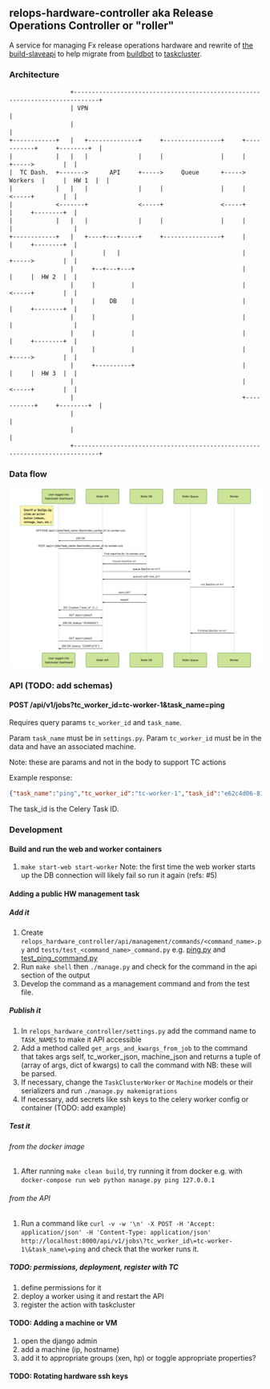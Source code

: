 ## relops-hardware-controller aka Release Operations Controller or "roller"

A service for managing Fx release operations hardware and rewrite of
[the build-slaveapi](https://github.com/mozilla/build-slaveapi) to
help migrate from [buildbot](http://buildbot.net/) to
[taskcluster](https://github.com/taskcluster).

### Architecture

```
                 +-----------------------------------------------------------------------------+
                 | VPN                                                                         |
                 |                                                                             |
+------------+   |   +--------------+     +----------------+     +-----------+     +--------+  |
|            |   |   |              |     |                |     |           +----->        |  |
|  TC Dash.  +------->      API     +----->     Queue      +----->  Workers  |     |  HW 1  |  |
|            |   |   |              |     |                |     |           <-----+        |  |
|            <-------+              <-----+                <-----+           |     +--------+  |
|            |   |   |              |     |                |     |           |                 |
+------------+   |   +----+---+-----+     +----------------+     |           |     +--------+  |
                 |        |   |                                  |           +----->        |  |
                 |     +--+---+---+                              |           |     |  HW 2  |  |
                 |     |          |                              |           <-----+        |  |
                 |     |    DB    |                              |           |     +--------+  |
                 |     |          |                              |           |                 |
                 |     |          |                              |           |     +--------+  |
                 |     |          |                              |           +----->        |  |
                 |     +----------+                              |           |     |  HW 3  |  |
                 |                                               |           <-----+        |  |
                 |                                               +-----------+     +--------+  |
                 |                                                                             |
                 |                                                                             |
                 +-----------------------------------------------------------------------------+
```

### Data flow

![sequence diagram](docs/sequence_diagram.png)

### API (TODO: add schemas)

#### POST /api/v1/jobs\?tc_worker_id\=tc-worker-1\&task_name\=ping

Requires query params `tc_worker_id` and `task_name`.

Param `task_name` must be in `settings.py`.
Param `tc_worker_id` must be in the data and have an associated machine.

Note: these are params and not in the body to support TC actions

Example response:

```json
{"task_name":"ping","tc_worker_id":"tc-worker-1","task_id":"e62c4d06-8101-4074-b3c2-c639005a4430"}
```

The task_id is the Celery Task ID.


### Development

#### Build and run the web and worker containers

1. `make start-web start-worker` Note: the first time the web worker starts up the DB connection will likely fail so run it again (refs: #5)

#### Adding a public HW management task

##### Add it

1. Create `relops_hardware_controller/api/management/commands/<command_name>.py` and `tests/test_<command_name>_command.py` e.g. [ping.py](https://github.com/mozilla-services/relops-hardware-controller/blob/3c1826174fca5face67cebd44e84c40602543a07/relops_hardware_controller/api/management/commands/ping.py) and [test_ping_command.py](https://github.com/mozilla-services/relops-hardware-controller/blob/3c1826174fca5face67cebd44e84c40602543a07/tests/test_ping_command.py)
1. Run `make shell` then `./manage.py` and check for the command in the api section of the output
1. Develop the command as a management command and from the test file.

##### Publish it

1. In `relops_hardware_controller/settings.py` add the command name to `TASK_NAMES` to make it API accessible
1. Add a method called `get_args_and_kwargs_from_job` to the command that takes args self, tc_worker_json, machine_json and returns a tuple of (array of args, dict of kwargs) to call the command with NB: these will be parsed.
1. If necessary, change the `TaskClusterWorker` or `Machine` models or their serializers and run `./manage.py makemigrations`
1. If necessary, add secrets like ssh keys to the celery worker config or container (TODO: add example)

##### Test it

###### from the docker image

1. After running `make clean build`, try running it from docker e.g. with `docker-compose run web python manage.py ping 127.0.0.1`

###### from the API

1. Run a command like `curl -v -w '\n' -X POST -H 'Accept: application/json' -H 'Content-Type: application/json' http://localhost:8000/api/v1/jobs\?tc_worker_id\=tc-worker-1\&task_name\=ping` and check that the worker runs it.


##### TODO: permissions, deployment, register with TC

1. define permissions for it
1. deploy a worker using it and restart the API
1. register the action with taskcluster


#### TODO: Adding a machine or VM

1. open the django admin
1. add a machine (ip, hostname)
1. add it to appropriate groups (xen, hp) or toggle appropriate properties?

#### TODO: Rotating hardware ssh keys
